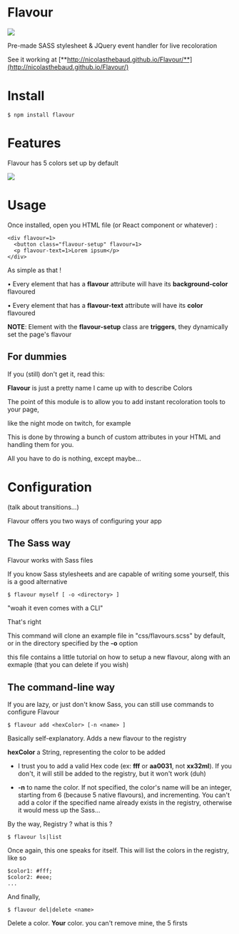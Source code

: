 # Flavour

![](https://media.giphy.com/media/Cx7yNo5TsPQru/giphy.gif)

Pre-made SASS stylesheet & JQuery event handler for live recoloration

See it working at [**http://nicolasthebaud.github.io/Flavour/**](http://nicolasthebaud.github.io/Flavour/)

# Install
```
$ npm install flavour
```

# Features
Flavour has 5 colors set up by default

![](http://image.noelshack.com/fichiers/2016/20/1463918531-flavs.png)

# Usage
Once installed, open you HTML file (or React component or whatever) :
```
<div flavour=1>
  <button class="flavour-setup" flavour=1>
  <p flavour-text=1>Lorem ipsum</p>
</div>
```
As simple as that !

• Every element that has a **flavour** attribute will have its **background-color** flavoured

• Every element that has a **flavour-text** attribute will have its **color** flavoured

**NOTE**: Element with the **flavour-setup** class are **triggers**, they dynamically set the page's flavour

## For dummies
If you (still) don't get it, read this:

**Flavour** is just a pretty name I came up with to describe Colors

The point of this module is to allow you to add instant recoloration tools to your page,

like the night mode on twitch, for example


This is done by throwing a bunch of custom attributes in your HTML and handling them for you.

All you have to do is nothing, except maybe...


# Configuration
(talk about transitions...)

Flavour offers you two ways of configuring your app

## The Sass way
Flavour works with Sass files


If you know Sass stylesheets and are capable of writing some yourself, this is a good alternative
```
$ flavour myself [ -o <directory> ]
```
"woah it even comes with a CLI"

That's right


This command will clone an example file in "css/flavours.scss" by default, or in the directory specified by the **-o** option

this file contains a little tutorial on how to setup a new flavour, along with an exmaple (that you can delete if you wish)


## The command-line way
If you are lazy, or just don't know Sass, you can still use commands to configure Flavour
```
$ flavour add <hexColor> [-n <name> ]
```
Basically self-explanatory. Adds a new flavour to the registry

**hexColor** a String, representing the color to be added

  - I trust you to add a valid Hex code (ex: **fff** or **aa0031**, not **xx32ml**). If you don't, it will still be added to the registry, but it won't work (duh)
  
  - **-n** to name the color. If not specified, the color's name will be an integer, starting from 6 (because 5 native flavours), and incrementing. You can't add a color if the specified name already exists in the registry, otherwise it would mess up the Sass...
  

By the way, Registry ? what is this ?
```
$ flavour ls|list
```
Once again, this one speaks for itself. This will list the colors in the registry, like so
```
$color1: #fff;
$color2: #eee;
...
```

And finally,
```
$ flavour del|delete <name>
```
Delete a color. **Your** color. you can't remove mine, the 5 firsts

